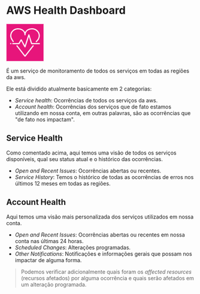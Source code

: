 # AWS Health Dashboard

<img height=100px; alt="aws-health-dashboard" src="../../../images/aws-health-dashboard.png" />

É um serviço de monitoramento de todos os serviços em todas as regiões da aws.

Ele está dividido atualmente basicamente em 2 categorias: 

- *Service health*: Ocorrências de todos os serviços da aws.
- *Account health*: Ocorrências dos serviços que de fato estamos utilizando em nossa conta, em outras palavras, são as ocorrências que "de fato nos impactam".

## Service Health

Como comentado acima, aqui temos uma visão de todos os serviços disponíveis, qual seu status atual e o histórico das ocorrências.

- *Open and Recent Issues*: Ocorrências abertas ou recentes.
- *Service History*: Temos o histórico de todas as ocorrências de erros nos últimos 12 meses em todas as regiões.

## Account Health

Aqui temos uma visão mais personalizada dos serviços utilizados em nossa conta.

- *Open and Recent Issues*: Ocorrências abertas ou recentes em nossa conta nas últimas 24 horas.
- *Scheduled Changes*: Alterações programadas.
- *Other Notifications*: Notificações e informações gerais que possam nos impactar de alguma forma.

> Podemos verificar adicionalmente quais foram os *affected resources* (recursos afetados) por alguma ocorrência e quais serão afetados em um alteração programada.